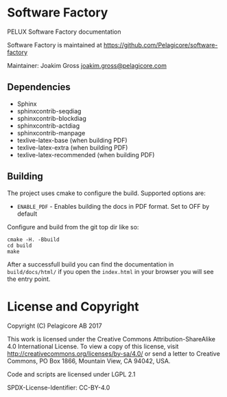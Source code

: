 
# Software Factory
PELUX Software Factory documentation

Software Factory is maintained at https://github.com/Pelagicore/software-factory

Maintainer: Joakim Gross <joakim.gross@pelagicore.com>


## Dependencies
* Sphinx
* sphinxcontrib-seqdiag
* sphinxcontrib-blockdiag
* sphinxcontrib-actdiag
* sphinxcontrib-manpage
* texlive-latex-base (when building PDF)
* texlive-latex-extra (when building PDF)
* texlive-latex-recommended (when building PDF)


## Building
The project uses cmake to configure the build. Supported options are:

* `ENABLE_PDF` - Enables building the docs in PDF format. Set to OFF by default

Configure and build from the git top dir like so:

    cmake -H. -Bbuild
    cd build
    make

After a successfull build you can find the documentation in `build/docs/html/`
if you open the `index.html` in your browser you will see the entry point.

# License and Copyright
Copyright (C) Pelagicore AB 2017

This work is licensed under the Creative Commons
Attribution-ShareAlike 4.0 International License. To view a copy of
this license, visit http://creativecommons.org/licenses/by-sa/4.0/ or
send a letter to Creative Commons, PO Box 1866, Mountain View, CA
94042, USA.

Code and scripts are licensed under LGPL 2.1

SPDX-License-Identifier: CC-BY-4.0

